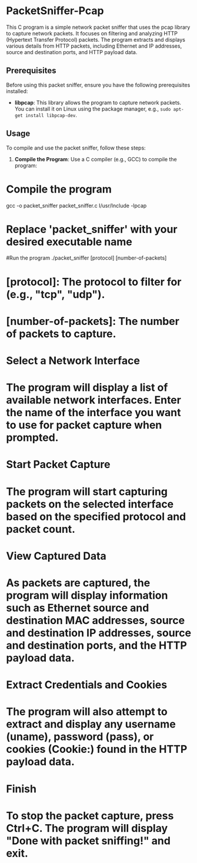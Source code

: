 # PacketSniffer-Pcap
This C program is a simple network packet sniffer that uses the pcap library to capture network packets. It focuses on filtering and analyzing HTTP (Hypertext Transfer Protocol) packets. The program extracts and displays various details from HTTP packets, including Ethernet and IP addresses, source and destination ports, and HTTP payload data.
## Prerequisites

Before using this packet sniffer, ensure you have the following prerequisites installed:

- **libpcap**: This library allows the program to capture network packets. You can install it on Linux using the package manager, e.g., `sudo apt-get install libpcap-dev`.

## Usage

To compile and use the packet sniffer, follow these steps:

1. **Compile the Program**: Use a C compiler (e.g., GCC) to compile the program:


# Compile the program
gcc -o packet_sniffer packet_sniffer.c I/usr/Include -lpcap
# Replace 'packet_sniffer' with your desired executable name

#Run the program
./packet_sniffer [protocol] [number-of-packets]
# [protocol]: The protocol to filter for (e.g., "tcp", "udp").
# [number-of-packets]: The number of packets to capture.

# Select a Network Interface
# The program will display a list of available network interfaces. Enter the name of the interface you want to use for packet capture when prompted.

# Start Packet Capture
# The program will start capturing packets on the selected interface based on the specified protocol and packet count.

# View Captured Data
# As packets are captured, the program will display information such as Ethernet source and destination MAC addresses, source and destination IP addresses, source and destination ports, and the HTTP payload data.

# Extract Credentials and Cookies
# The program will also attempt to extract and display any username (uname), password (pass), or cookies (Cookie:) found in the HTTP payload data.

# Finish
# To stop the packet capture, press Ctrl+C. The program will display "Done with packet sniffing!" and exit.

